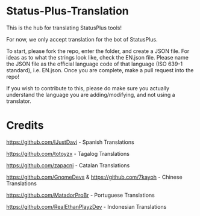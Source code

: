 # Status-Plus-Translation

This is the hub for translating StatusPlus tools!

For now, we only accept translation for the bot of StatusPlus. 

To start, please fork the repo, enter the folder, and create a JSON file. For ideas as to what the strings look like, check the EN.json file. Please name the JSON file as the official language code of that language (ISO 639-1 standard), i.e. EN.json. Once you are complete, make a pull request into the repo!  

If you wish to contribute to this, please do make sure you actually understand the language you are adding/modifying, and not using a translator.

# Credits
https://github.com/IJustDavi  - Spanish Translations

https://github.com/totoyzx  - Tagalog Translations

https://github.com/zapacni  - Catalan Translations

https://github.com/GnomeDevs & https://github.com/7kayoh  - Chinese Translations

https://github.com/MatadorProBr - Portuguese Translations

https://github.com/RealEthanPlayzDev  - Indonesian Translations

